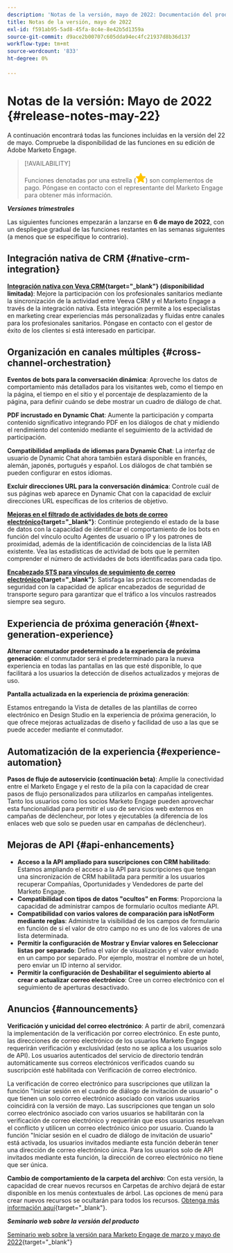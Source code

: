 ```yaml
---
description: 'Notas de la versión, mayo de 2022: Documentación del producto de Marketo'
title: Notas de la versión, mayo de 2022
exl-id: f591ab95-5ad8-45fa-8c4e-8e42b5d1359a
source-git-commit: d9ace2b00707c605dda94ec4fc21937d8b36d137
workflow-type: tm+mt
source-wordcount: '833'
ht-degree: 0%

---
```


# Notas de la versión: Mayo de 2022 {#release-notes-may-22}

A continuación encontrará todas las funciones incluidas en la versión del 22 de mayo. Compruebe la disponibilidad de las funciones en su edición de Adobe Marketo Engage.

>[!AVAILABILITY]
>
>Funciones denotadas por una estrella (![star](assets/yellow-star.png)) son complementos de pago. Póngase en contacto con el representante del Marketo Engage para obtener más información.

**_Versiones trimestrales_**

Las siguientes funciones empezarán a lanzarse en **6 de mayo de 2022**, con un despliegue gradual de las funciones restantes en las semanas siguientes (a menos que se especifique lo contrario).

## Integración nativa de CRM {#native-crm-integration}

**[Integración nativa con Veva CRM](/help/marketo/product-docs/crm-sync/veeva-crm-sync/understanding-the-veeva-crm-sync.md){target=&quot;_blank&quot;} (disponibilidad limitada)**: Mejore la participación con los profesionales sanitarios mediante la sincronización de la actividad entre Veeva CRM y el Marketo Engage a través de la integración nativa. Esta integración permite a los especialistas en marketing crear experiencias más personalizadas y fluidas entre canales para los profesionales sanitarios. Póngase en contacto con el gestor de éxito de los clientes si está interesado en participar.

## Organización en canales múltiples {#cross-channel-orchestration}

**Eventos de bots para la conversación dinámica**: Aproveche los datos de comportamiento más detallados para los visitantes web, como el tiempo en la página, el tiempo en el sitio y el porcentaje de desplazamiento de la página, para definir cuándo se debe mostrar un cuadro de diálogo de chat.

**PDF incrustado en Dynamic Chat**: Aumente la participación y comparta contenido significativo integrando PDF en los diálogos de chat y midiendo el rendimiento del contenido mediante el seguimiento de la actividad de participación.

**Compatibilidad ampliada de idiomas para Dynamic Chat**: La interfaz de usuario de Dynamic Chat ahora también estará disponible en francés, alemán, japonés, portugués y español. Los diálogos de chat también se pueden configurar en estos idiomas.

**Excluir direcciones URL para la conversación dinámica**: Controle cuál de sus páginas web aparece en Dynamic Chat con la capacidad de excluir direcciones URL específicas de los criterios de objetivo.

**[Mejoras en el filtrado de actividades de bots de correo electrónico](/help/marketo/product-docs/administration/email-setup/filtering-email-bot-activity.md){target=&quot;_blank&quot;}**: Continúe protegiendo el estado de la base de datos con la capacidad de identificar el comportamiento de los bots en función del vínculo oculto Agentes de usuario o IP y los patrones de proximidad, además de la identificación de coincidencias de la lista IAB existente. Vea las estadísticas de actividad de bots que le permiten comprender el número de actividades de bots identificadas para cada tipo.

**[Encabezado STS para vínculos de seguimiento de correo electrónico](/help/marketo/product-docs/administration/settings/email-tracking-link-headers.md){target=&quot;_blank&quot;}**: Satisfaga las prácticas recomendadas de seguridad con la capacidad de aplicar encabezados de seguridad de transporte seguro para garantizar que el tráfico a los vínculos rastreados siempre sea seguro.

## Experiencia de próxima generación {#next-generation-experience}

**Alternar conmutador predeterminado a la experiencia de próxima generación**: el conmutador será el predeterminado para la nueva experiencia en todas las pantallas en las que esté disponible, lo que facilitará a los usuarios la detección de diseños actualizados y mejoras de uso.

**Pantalla actualizada en la experiencia de próxima generación**:

Estamos entregando la Vista de detalles de las plantillas de correo electrónico en Design Studio en la experiencia de próxima generación, lo que ofrece mejoras actualizadas de diseño y facilidad de uso a las que se puede acceder mediante el conmutador.

## Automatización de la experiencia {#experience-automation}

**Pasos de flujo de autoservicio (continuación beta)**: Amplíe la conectividad entre el Marketo Engage y el resto de la pila con la capacidad de crear pasos de flujo personalizados para utilizarlos en campañas inteligentes. Tanto los usuarios como los socios Marketo Engage pueden aprovechar esta funcionalidad para permitir el uso de servicios web externos en campañas de déclencheur, por lotes y ejecutables (a diferencia de los enlaces web que solo se pueden usar en campañas de déclencheur).

## Mejoras de API {#api-enhancements}

* **Acceso a la API ampliado para suscripciones con CRM habilitado**: Estamos ampliando el acceso a la API para suscripciones que tengan una sincronización de CRM habilitada para permitir a los usuarios recuperar Compañías, Oportunidades y Vendedores de parte del Marketo Engage.
* **Compatibilidad con tipos de datos &quot;ocultos&quot; en Forms**: Proporciona la capacidad de administrar campos de formulario ocultos mediante API.
* **Compatibilidad con varios valores de comparación para isNotForm mediante reglas**: Administre la visibilidad de los campos de formulario en función de si el valor de otro campo no es uno de los valores de una lista determinada.
* **Permitir la configuración de Mostrar y Enviar valores en Seleccionar listas por separado**: Defina el valor de visualización y el valor enviado en un campo por separado. Por ejemplo, mostrar el nombre de un hotel, pero enviar un ID interno al servidor.
* **Permitir la configuración de Deshabilitar el seguimiento abierto al crear o actualizar correo electrónico**: Cree un correo electrónico con el seguimiento de aperturas desactivado.

## Anuncios {#announcements}

**Verificación y unicidad del correo electrónico**: A partir de abril, comenzará la implementación de la verificación por correo electrónico. En este punto, las direcciones de correo electrónico de los usuarios Marketo Engage requerirán verificación y exclusividad (esto no se aplica a los usuarios solo de API). Los usuarios autenticados del servicio de directorio tendrán automáticamente sus correos electrónicos verificados cuando su suscripción esté habilitada con Verificación de correo electrónico.

La verificación de correo electrónico para suscripciones que utilizan la función &quot;Iniciar sesión en el cuadro de diálogo de invitación de usuario&quot; o que tienen un solo correo electrónico asociado con varios usuarios coincidirá con la versión de mayo. Las suscripciones que tengan un solo correo electrónico asociado con varios usuarios se habilitarán con la verificación de correo electrónico y requerirán que esos usuarios resuelvan el conflicto y utilicen un correo electrónico único por usuario. Cuando la función &quot;Iniciar sesión en el cuadro de diálogo de invitación de usuario&quot; está activada, los usuarios invitados mediante esta función deberán tener una dirección de correo electrónico única. Para los usuarios solo de API invitados mediante esta función, la dirección de correo electrónico no tiene que ser única.

**Cambio de comportamiento de la carpeta del archivo**: Con esta versión, la capacidad de crear nuevos recursos en Carpetas de archivo dejará de estar disponible en los menús contextuales de árbol. Las opciones de menú para crear nuevos recursos se ocultarán para todos los recursos. [Obtenga más información aquí](https://nation.marketo.com/t5/product-discussions/archive-folder-change-in-may-2022-release/m-p/324369#M183235){target=&quot;_blank&quot;}.

**_Seminario web sobre la versión del producto_**

[Seminario web sobre la versión para Marketo Engage de marzo y mayo de 2022](https://engage.marketo.com/2022_March_May_Release_Webinar_DemandPage.html){target=&quot;_blank&quot;}
